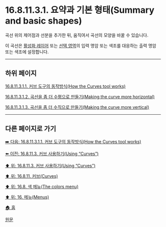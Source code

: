 # 16.8.11.3.1. 요약과 기본 형태(Summary and basic shapes)
곡선 위의 제어점과 선분을 추가한 뒤, 움직여서 곡선의 모양을 바꿀 수 있습니다.

이 곡선은 [활성화 레이어](./19-glossaryx-active_layer.md) 또는 [선택 영역](./19-glossaryx-selection.md)의 입력 명암 또는 색조를 대응하는 출력 명암 또는 색조에 설정합니다.

***

## 하위 페이지

[16.8.11.3.1.1. 커브 도구의 동작방식(How the Curves tool works)](./16-08-11-03-01-01-how_the_curves_tool_works.md)

[16.8.11.3.1.2. 곡선을 좀 더 수평으로 만들기(Making the curve more horizontal)](./16-08-11-03-01-02-making_the_curve_more_horizontal.md)

[16.8.11.3.1.3. 곡선을 좀 더 수직으로 만들기(Making the curve more vertical)](./16-08-11-03-01-03-making_the_curve_more_vertical.md)

***

## 다른 페이지로 가기

[➡️ 다음: 16.8.11.3.1.1. 커브 도구의 동작방식(How the Curves tool works)](./16-08-11-03-01-01-how_the_curves_tool_works.md)

[⬅️ 이전: 16.8.11.3. 커브 사용하기(Using “Curves”)](./16-08-11-03-00-using_curves.md)

[⬆️ 위: 16.8.11.3. 커브 사용하기(Using “Curves”)](./16-08-11-03-00-using_curves.md)

[⬆️ 위: 16.8.11. 커브(Curves)](./16-08-11-00-curves.md)

[⬆️ 위: 16.8. 색 메뉴(The colors menu)](./16-08-00-the-colors-menu.md)

[⬆️ 위: 16. 메뉴(Menus)](./16-00-menus.md)

[🏠 홈](./00-home.md)

[원문](https://docs.gimp.org/2.10/ko/gimp-tool-curves.html#idm31451)